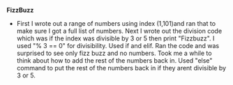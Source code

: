 **FizzBuzz**
- First I wrote out a range of numbers using index (1,101)and ran that to make sure I got a full list of numbers.
Next I wrote out the division code which was if the index was divisible by 3 or 5 then print "Fizzbuzz". I used "% 3 == 0" for divisibility.
Used if and elif.
Ran the code and was surprised to see only fizz buzz and no numbers. Took me a while to think about how to add the rest of the numbers back in.
Used "else" command to put the rest of the numbers back in if they arent divisible by 3 or 5.
